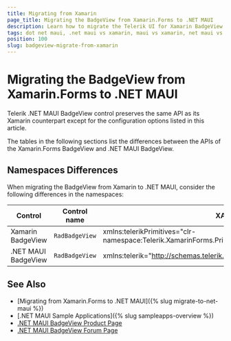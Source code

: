 ```yaml
---
title: Migrating from Xamarin
page_title: Migrating the BadgeView from Xamarin.Forms to .NET MAUI
description: Learn how to migrate the Telerik UI for Xamarin BadgeView to the Telerik UI for .NET MAUI BadgeView by updating the namespaces, the incompatible NuGet packages and API.
tags: dot net maui, .net maui vs xamarin, maui vs xamarin, net maui vs xamarin, migration, xamarin.forms
position: 100
slug: badgeview-migrate-from-xamarin
---
```


# Migrating the BadgeView from Xamarin.Forms to .NET MAUI

Telerik .NET MAUI BadgeView control preserves the same API as its Xamarin counterpart except for the configuration options listed in this article.

The tables in the following sections list the differences between the APIs of the Xamarin.Forms BadgeView and .NET MAUI BadgeView.

## Namespaces Differences

When migrating the BadgeView from Xamarin to .NET MAUI, consider the following differences in the namespaces:

| Control | Control name | XAML Namespace | C# Namespace|
| --------------- | --------------- | --------------- | --------------- |
| Xamarin BadgeView | `RadBadgeView` | xmlns:telerikPrimitives="clr-namespace:Telerik.XamarinForms.Primitives;assembly=Telerik.XamarinForms.Primitives" | using Telerik.XamarinForms.Primitives; |
| .NET MAUI BadgeView | `RadBadgeView` | xmlns:telerik="http://schemas.telerik.com/2022/xaml/maui" | using Telerik.Maui.Controls; |

## See Also

* [Migrating from Xamarin.Forms to .NET MAUI]({% slug migrate-to-net-maui %})
* [.NET MAUI Sample Applications]({% slug sampleapps-overview %})
* [.NET MAUI BadgeView Product Page](https://www.telerik.com/maui-ui/badgeview)
* [.NET MAUI BadgeView Forum Page](https://www.telerik.com/forums/maui?tagId=1900)
